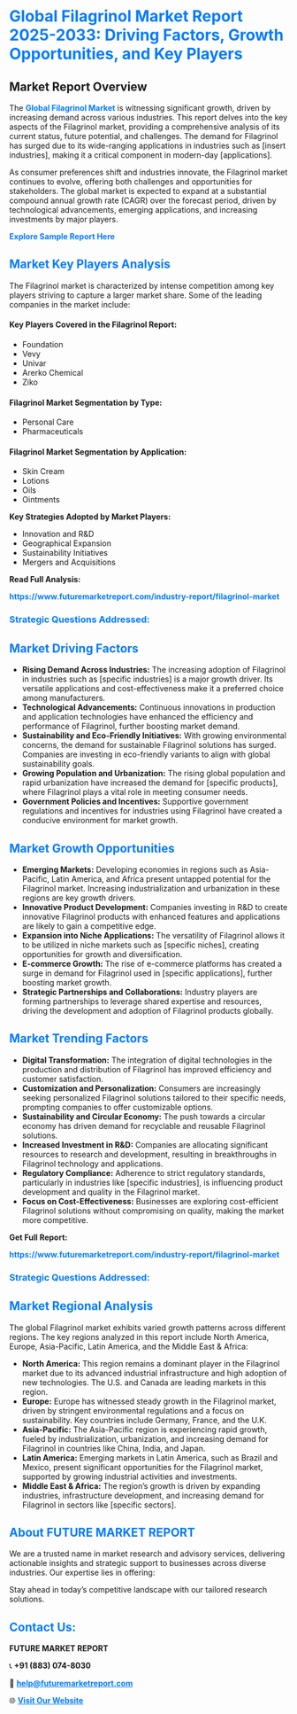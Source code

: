 <h1 style="color: #007BFF;">Global Filagrinol Market Report 2025-2033: Driving Factors, Growth Opportunities, and Key Players</h1>

<section id="overview">
<h2>Market Report Overview</h2>
<p>The <a href="https://www.futuremarketreport.com/industry-report/filagrinol-market" style="color: #007BFF; text-decoration: none;"><strong>Global Filagrinol Market</strong></a> is witnessing significant growth, driven by increasing demand across various industries. This report delves into the key aspects of the Filagrinol market, providing a comprehensive analysis of its current status, future potential, and challenges. The demand for Filagrinol has surged due to its wide-ranging applications in industries such as [insert industries], making it a critical component in modern-day [applications].</p>
<p>As consumer preferences shift and industries innovate, the Filagrinol market continues to evolve, offering both challenges and opportunities for stakeholders. The global market is expected to expand at a substantial compound annual growth rate (CAGR) over the forecast period, driven by technological advancements, emerging applications, and increasing investments by major players.</p>
</section>

<section id="overview">
<p><a href="https://www.futuremarketreport.com/request-sample/reportId=61626" style="color: #007BFF; text-decoration: none;"><strong>Explore Sample Report Here</strong></a></p>
</section>

<section id="key-players">
<h2 style="color: #007BFF;">Market Key Players Analysis</h2>
<p>The Filagrinol market is characterized by intense competition among key players striving to capture a larger market share. Some of the leading companies in the market include:</p>
<h4>Key Players Covered in the Filagrinol Report:</h4>
<ul><li>Foundation</li><li>Vevy</li><li>Univar</li><li>Arerko Chemical</li><li>Ziko</li></ul>
<h4>Filagrinol Market Segmentation by Type:</h4>
<ul><li>Personal Care</li><li>Pharmaceuticals</li></ul>

<h4>Filagrinol Market Segmentation by Application:</h4>
<ul><li>Skin Cream</li><li>Lotions</li><li>Oils</li><li>Ointments</li></ul>
<p><strong>Key Strategies Adopted by Market Players:</strong></p>
<ul>
<li>Innovation and R&D</li>
<li>Geographical Expansion</li>
<li>Sustainability Initiatives</li>
<li>Mergers and Acquisitions</li>
</ul>
</section>

<section>
<p><strong>Read Full Analysis: </strong></p><a href="https://www.futuremarketreport.com/industry-report/filagrinol-market" style="color: #007BFF; text-decoration: none;"><strong>https://www.futuremarketreport.com/industry-report/filagrinol-market</strong></a>
<h3 style="color: #007BFF;">Strategic Questions Addressed:</h3>
</section>

<section id="driving-factors">
<h2 style="color: #007BFF;">Market Driving Factors</h2>
<ul>
<li><strong>Rising Demand Across Industries:</strong> The increasing adoption of Filagrinol in industries such as [specific industries] is a major growth driver. Its versatile applications and cost-effectiveness make it a preferred choice among manufacturers.</li>
<li><strong>Technological Advancements:</strong> Continuous innovations in production and application technologies have enhanced the efficiency and performance of Filagrinol, further boosting market demand.</li>
<li><strong>Sustainability and Eco-Friendly Initiatives:</strong> With growing environmental concerns, the demand for sustainable Filagrinol solutions has surged. Companies are investing in eco-friendly variants to align with global sustainability goals.</li>
<li><strong>Growing Population and Urbanization:</strong> The rising global population and rapid urbanization have increased the demand for [specific products], where Filagrinol plays a vital role in meeting consumer needs.</li>
<li><strong>Government Policies and Incentives:</strong> Supportive government regulations and incentives for industries using Filagrinol have created a conducive environment for market growth.</li>
</ul>
</section>

<section id="growth-opportunities">
<h2 style="color: #007BFF;">Market Growth Opportunities</h2>
<ul>
<li><strong>Emerging Markets:</strong> Developing economies in regions such as Asia-Pacific, Latin America, and Africa present untapped potential for the Filagrinol market. Increasing industrialization and urbanization in these regions are key growth drivers.</li>
<li><strong>Innovative Product Development:</strong> Companies investing in R&D to create innovative Filagrinol products with enhanced features and applications are likely to gain a competitive edge.</li>
<li><strong>Expansion into Niche Applications:</strong> The versatility of Filagrinol allows it to be utilized in niche markets such as [specific niches], creating opportunities for growth and diversification.</li>
<li><strong>E-commerce Growth:</strong> The rise of e-commerce platforms has created a surge in demand for Filagrinol used in [specific applications], further boosting market growth.</li>
<li><strong>Strategic Partnerships and Collaborations:</strong> Industry players are forming partnerships to leverage shared expertise and resources, driving the development and adoption of Filagrinol products globally.</li>
</ul>
</section>

<section id="trending-factors">
<h2 style="color: #007BFF;">Market Trending Factors</h2>
<ul>
<li><strong>Digital Transformation:</strong> The integration of digital technologies in the production and distribution of Filagrinol has improved efficiency and customer satisfaction.</li>
<li><strong>Customization and Personalization:</strong> Consumers are increasingly seeking personalized Filagrinol solutions tailored to their specific needs, prompting companies to offer customizable options.</li>
<li><strong>Sustainability and Circular Economy:</strong> The push towards a circular economy has driven demand for recyclable and reusable Filagrinol solutions.</li>
<li><strong>Increased Investment in R&D:</strong> Companies are allocating significant resources to research and development, resulting in breakthroughs in Filagrinol technology and applications.</li>
<li><strong>Regulatory Compliance:</strong> Adherence to strict regulatory standards, particularly in industries like [specific industries], is influencing product development and quality in the Filagrinol market.</li>
<li><strong>Focus on Cost-Effectiveness:</strong> Businesses are exploring cost-efficient Filagrinol solutions without compromising on quality, making the market more competitive.</li>
</ul>
</section>

<section>
<p><strong>Get Full Report: </strong></p><a href="https://www.futuremarketreport.com/industry-report/filagrinol-market" style="color: #007BFF; text-decoration: none;"><strong>https://www.futuremarketreport.com/industry-report/filagrinol-market</strong></a>
<h3 style="color: #007BFF;">Strategic Questions Addressed:</h3>
</section>


<section id="regional-analysis">
<h2 style="color: #007BFF;">Market Regional Analysis</h2>
<p>The global Filagrinol market exhibits varied growth patterns across different regions. The key regions analyzed in this report include North America, Europe, Asia-Pacific, Latin America, and the Middle East & Africa:</p>
<ul>
<li><strong>North America:</strong> This region remains a dominant player in the Filagrinol market due to its advanced industrial infrastructure and high adoption of new technologies. The U.S. and Canada are leading markets in this region.</li>
<li><strong>Europe:</strong> Europe has witnessed steady growth in the Filagrinol market, driven by stringent environmental regulations and a focus on sustainability. Key countries include Germany, France, and the U.K.</li>
<li><strong>Asia-Pacific:</strong> The Asia-Pacific region is experiencing rapid growth, fueled by industrialization, urbanization, and increasing demand for Filagrinol in countries like China, India, and Japan.</li>
<li><strong>Latin America:</strong> Emerging markets in Latin America, such as Brazil and Mexico, present significant opportunities for the Filagrinol market, supported by growing industrial activities and investments.</li>
<li><strong>Middle East & Africa:</strong> The region’s growth is driven by expanding industries, infrastructure development, and increasing demand for Filagrinol in sectors like [specific sectors].</li>
</ul>
</section>

<footer>
<h2 style="color: #007BFF;">About FUTURE MARKET REPORT</h2>
<p>We are a trusted name in market research and advisory services, delivering actionable insights and strategic support to businesses across diverse industries. Our expertise lies in offering:</p>

<p>Stay ahead in today’s competitive landscape with our tailored research solutions.</p>

<h2 style="color: #007BFF;">Contact Us:</h2>
<p><strong>FUTURE MARKET REPORT</strong></p>
<p>📞 <strong>+91 (883) 074-8030</strong></p>
<p>📧 <strong><a href="mailto:help@futuremarketreport.com" style="color: #007BFF;">help@futuremarketreport.com</a></strong></p>
<p>🌐 <strong><a href="https://www.futuremarketreport.com/" style="color: #007BFF;">Visit Our Website</a></strong></p>
</footer>